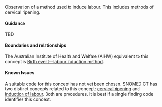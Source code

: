 Observation of a method used to induce labour. This includes methods of cervical ripening.
     
#### Guidance
TBD

#### Boundaries and relationships
The Australian Institute of Health and Welfare (AIHW) equivalent to this concept is [Birth event—labour induction method](https://meteor.aihw.gov.au/content/index.phtml/itemId/695352).

#### Known Issues
A suitable code for this concept has not yet been chosen. SNOMED CT has two distinct concepts related to this concept: [cervical ripening](https://browser.ihtsdotools.org/?perspective=full&amp;conceptId1=236959001&amp;edition=MAIN/2022-01-31&amp;release=&amp;languages=en) and 
[induction of labour](https://browser.ihtsdotools.org/?perspective=full&amp;conceptId1=236958009&amp;edition=MAIN/2022-01-31&amp;release=&amp;languages=en). Both are procedures. It is best if a single finding code identifies this concept. 